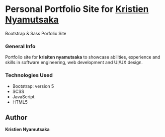 # Personal Portfolio Site for [Kristien Nyamutsaka](https://developerkris.xyz)
Bootstrap & Sass Porfolio Site

### General Info
Portfolio site for **krisiten nyamutsaka** to showcase abilities, experience and skills in software engineering, web development and UI/UX design.

### Technologies Used
* Bootstrap: version 5
* SCSS
* JavaScript
* HTML5

## Author
**Kristien Nyamutsaka**
